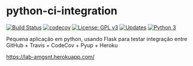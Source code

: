 # python-ci-integration 
[![Build Status](https://travis-ci.org/amgsnt/python-ci-integration.png?branch=master)](https://travis-ci.org/amgsnt/python-ci-integration)
[![codecov](https://codecov.io/gh/amgsnt/python-ci-integration/branch/master/graph/badge.svg)](https://codecov.io/gh/amgsnt/python-ci-integration)
[![License: GPL v3](https://img.shields.io/badge/License-GPLv3-blue.svg)](https://www.gnu.org/licenses/gpl-3.0)
[![Updates](https://pyup.io/repos/github/amgsnt/python-ci-integration/shield.svg)](https://pyup.io/repos/github/amgsnt/python-ci-integration/)
[![Python 3](https://pyup.io/repos/github/amgsnt/python-ci-integration/python-3-shield.svg)](https://pyup.io/repos/github/amgsnt/python-ci-integration/)

Pequena aplicação em python, usando Flask para testar integração entre GitHub + Travis + CodeCov + Pyup + Heroku
 
https://lab-amgsnt.herokuapp.com/
